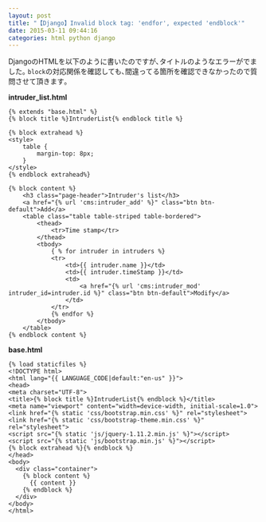 ```yaml
---
layout: post
title: "【Django】Invalid block tag: 'endfor', expected 'endblock'"
date: 2015-03-11 09:44:16
categories: html python django
---
```

<p>DjangoのHTMLを以下のように書いたのですが､タイトルのようなエラーがでました｡  <code>block</code>の対応関係を確認しても､間違ってる箇所を確認できなかったので質問させて頂きます｡</p>

<p><strong>intruder_list.html</strong></p>

<pre><code>{% extends "base.html" %}
{% block title %}IntruderList{% endblock title %}

{% block extrahead %}
&lt;style&gt;
    table {
        margin-top: 8px;
    }
&lt;/style&gt;
{% endblock extrahead%}

{% block content %}
    &lt;h3 class="page-header"&gt;Intruder's list&lt;/h3&gt;
    &lt;a href="{% url 'cms:intruder_add' %}" class="btn btn-default"&gt;Add&lt;/a&gt;
    &lt;table class="table table-striped table-bordered"&gt;
        &lt;thead&gt;
            &lt;tr&gt;Time stamp&lt;/tr&gt;
        &lt;/thead&gt;
        &lt;tbody&gt;
            { % for intruder in intruders %}
            &lt;tr&gt;
                &lt;td&gt;{{ intruder.name }}&lt;/td&gt;
                &lt;td&gt;{{ intruder.timeStamp }}&lt;/td&gt;
                &lt;td&gt;
                    &lt;a href="{% url 'cms:intruder_mod' intruder_id=intruder.id %}" class="btn btn-default"&gt;Modify&lt;/a&gt;
                &lt;/td&gt;
            &lt;/tr&gt;
            {% endfor %}
        &lt;/tbody&gt;
    &lt;/table&gt;
{% endblock content %}
</code></pre>

<p><strong>base.html</strong></p>

<pre><code>{% load staticfiles %}
&lt;!DOCTYPE html&gt;
&lt;html lang="{{ LANGUAGE_CODE|default:"en-us" }}"&gt;
&lt;head&gt;
&lt;meta charset="UTF-8"&gt;
&lt;title&gt;{% block title %}IntruderList{% endblock %}&lt;/title&gt;
&lt;meta name="viewport" content="width=device-width, initial-scale=1.0"&gt;
&lt;link href="{% static 'css/bootstrap.min.css' %}" rel="stylesheet"&gt;
&lt;link href="{% static 'css/bootstrap-theme.min.css' %}" rel="stylesheet"&gt;
&lt;script src="{% static 'js/jquery-1.11.2.min.js' %}"&gt;&lt;/script&gt;
&lt;script src="{% static 'js/bootstrap.min.js' %}"&gt;&lt;/script&gt;
{% block extrahead %}{% endblock %}
&lt;/head&gt;
&lt;body&gt;
  &lt;div class="container"&gt;
    {% block content %}
      {{ content }}
    {% endblock %}
  &lt;/div&gt;
&lt;/body&gt;
&lt;/html&gt;
</code></pre>
